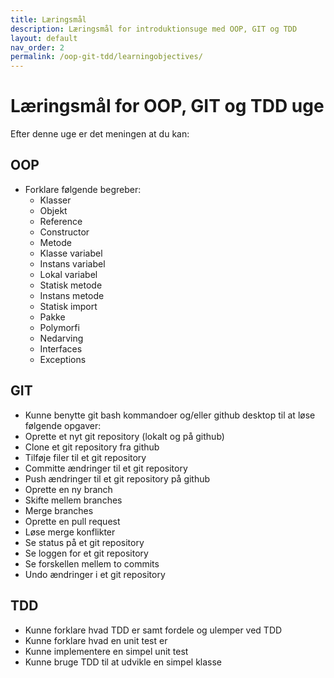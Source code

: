 ```yaml
---
title: Læringsmål
description: Læringsmål for introduktionsuge med OOP, GIT og TDD
layout: default
nav_order: 2
permalink: /oop-git-tdd/learningobjectives/
---
```



# Læringsmål for OOP, GIT og TDD uge

Efter denne uge er det meningen at du kan:

## OOP

- Forklare følgende begreber:
  - Klasser
  - Objekt
  - Reference
  - Constructor
  - Metode
  - Klasse variabel
  - Instans variabel
  - Lokal variabel
  - Statisk metode
  - Instans metode
  - Statisk import
  - Pakke
  - Polymorfi
  - Nedarving
  - Interfaces
  - Exceptions

## GIT

- Kunne benytte git bash kommandoer og/eller github desktop til at løse følgende opgaver:
- Oprette et nyt git repository (lokalt og på github)
- Clone et git repository fra github
- Tilføje filer til et git repository
- Committe ændringer til et git repository
- Push ændringer til et git repository på github
- Oprette en ny branch
- Skifte mellem branches
- Merge branches
- Oprette en pull request
- Løse merge konflikter
- Se status på et git repository
- Se loggen for et git repository
- Se forskellen mellem to commits
- Undo ændringer i et git repository

## TDD

- Kunne forklare hvad TDD er samt fordele og ulemper ved TDD
- Kunne forklare hvad en unit test er
- Kunne implementere en simpel unit test
- Kunne bruge TDD til at udvikle en simpel klasse
